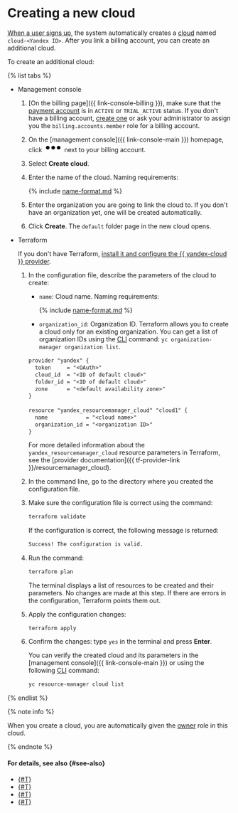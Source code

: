 # Creating a new cloud

[When a user signs up](../../../billing/quickstart/index.md#create_billing_account), the system automatically creates a [cloud](../../concepts/resources-hierarchy.md#cloud) named `cloud-<Yandex ID>`. After you link a billing account, you can create an additional cloud.

To create an additional cloud:

{% list tabs %}

- Management console

   1. [On the billing page]({{ link-console-billing }}), make sure that the [payment account](../../../billing/concepts/billing-account.md) is in `ACTIVE` or `TRIAL_ACTIVE` status. If you don't have a billing account, [create one](../../../billing/quickstart/index.md#create_billing_account) or ask your administrator to assign you the `billing.accounts.member` role for a billing account.
   1. On the [management console]({{ link-console-main }}) homepage, click ![image](../../../_assets/options.svg) next to your billing account.
   1. Select **Create cloud**.
   1. Enter the name of the cloud. Naming requirements:

      {% include [name-format.md](../../../_includes/name-format.md) %}

   1. Enter the organization you are going to link the cloud to. If you don't have an organization yet, one will be created automatically.
   1. Click **Create**. The `default` folder page in the new cloud opens.

- Terraform

   If you don't have Terraform, [install it and configure the {{ yandex-cloud }} provider](../../../tutorials/infrastructure-management/terraform-quickstart.md#install-terraform).

   1. In the configuration file, describe the parameters of the cloud to create:
      * `name`: Cloud name. Naming requirements:

         {% include [name-format.md](../../../_includes/name-format.md) %}

      * `organization_id`: Organization ID. Terraform allows you to create a cloud only for an existing organization. You can get a list of organization IDs using the [CLI](../../../cli/quickstart.md) command: `yc organization-manager organization list`.

      ```hcl
      provider "yandex" {
        token     = "<OAuth>"
        cloud_id  = "<ID of default cloud>"
        folder_id = "<ID of default cloud>"
        zone      = "<default availability zone>"
      }

      resource "yandex_resourcemanager_cloud" "cloud1" {
        name            = "<cloud name>"
        organization_id = "<organization ID>"
      }
      ```

      For more detailed information about the `yandex_resourcemanager_cloud` resource parameters in Terraform, see the [provider documentation]({{ tf-provider-link }}/resourcemanager_cloud).
   1. In the command line, go to the directory where you created the configuration file.
   1. Make sure the configuration file is correct using the command:

      ```bash
      terraform validate
      ```

      If the configuration is correct, the following message is returned:

      ```bash
      Success! The configuration is valid.
      ```

   1. Run the command:

      ```bash
      terraform plan
      ```

      The terminal displays a list of resources to be created and their parameters. No changes are made at this step. If there are errors in the configuration, Terraform points them out.
   1. Apply the configuration changes:

      ```bash
      terraform apply
      ```

   1. Confirm the changes: type `yes` in the terminal and press **Enter**.

      You can verify the created cloud and its parameters in the [management console]({{ link-console-main }}) or using the following [CLI](../../../cli/quickstart.md) command:

      ```bash
      yc resource-manager cloud list
      ```

{% endlist %}

{% note info %}

When you create a cloud, you are automatically given the [owner](../../concepts/resources-hierarchy.md#owner) role in this cloud.

{% endnote %}

#### For details, see also {#see-also}

* [{#T}](update.md)
* [{#T}](set-access-bindings.md)
* [{#T}](switch-cloud.md)
* [{#T}](../folder/create.md)